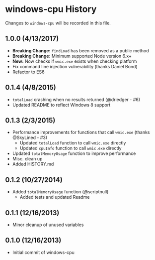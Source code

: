 # windows-cpu History
Changes to `windows-cpu` will be recorded in this file.

## 1.0.0 (4/13/2017)
* **Breaking Change:** `findLoad` has been removed as a public method
* **Breaking Change:** Minimum supported Node version 6.x+
* **New:** Now checks if `wmic.exe` exists when checking platform
* Fix command line injection vulnerability (thanks Daniel Bond)
* Refactor to ES6

## 0.1.4 (4/8/2015)
* `totalLoad` crashing when no results returned (@driedger - #6)
* Updated README to reflect Windows 8 support

## 0.1.3 (2/3/2015)
* Performance improvements for functions that call `wmic.exe` (thanks @SkyLined - #3)
    * Updated `totalLoad` function to call `wmic.exe` directly
    * Updated `cpuInfo` function to call `wmic.exe` directly
* Updated `totalMemoryUsage` function to improve performance
* Misc. clean up
* Added HISTORY.md

## 0.1.2 (10/27/2014)
* Added `totalMemoryUsage` function (@scriptnull)
    * Added tests and updated Readme

## 0.1.1 (12/16/2013)
* Minor cleanup of unused variables

## 0.1.0 (12/16/2013)
* Initial commit of windows-cpu
